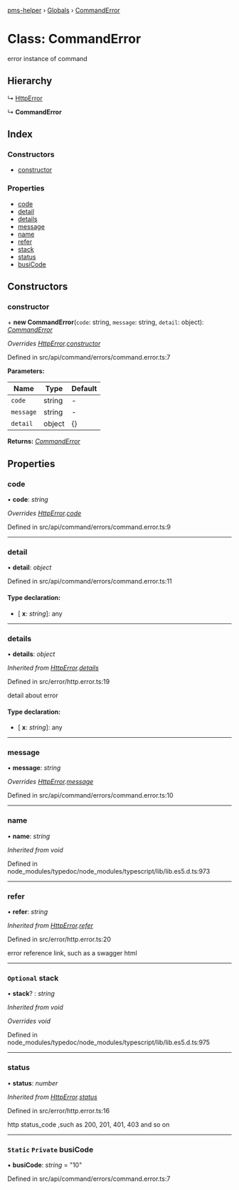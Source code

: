 [pms-helper](../README.md) › [Globals](../globals.md) › [CommandError](commanderror.md)

# Class: CommandError

error instance of command

## Hierarchy

  ↳ [HttpError](httperror.md)

  ↳ **CommandError**

## Index

### Constructors

* [constructor](commanderror.md#constructor)

### Properties

* [code](commanderror.md#code)
* [detail](commanderror.md#detail)
* [details](commanderror.md#details)
* [message](commanderror.md#message)
* [name](commanderror.md#name)
* [refer](commanderror.md#refer)
* [stack](commanderror.md#optional-stack)
* [status](commanderror.md#status)
* [busiCode](commanderror.md#static-private-busicode)

## Constructors

###  constructor

\+ **new CommandError**(`code`: string, `message`: string, `detail`: object): *[CommandError](commanderror.md)*

*Overrides [HttpError](httperror.md).[constructor](httperror.md#constructor)*

Defined in src/api/command/errors/command.error.ts:7

**Parameters:**

Name | Type | Default |
------ | ------ | ------ |
`code` | string | - |
`message` | string | - |
`detail` | object |  {} |

**Returns:** *[CommandError](commanderror.md)*

## Properties

###  code

• **code**: *string*

*Overrides [HttpError](httperror.md).[code](httperror.md#code)*

Defined in src/api/command/errors/command.error.ts:9

___

###  detail

• **detail**: *object*

Defined in src/api/command/errors/command.error.ts:11

#### Type declaration:

* \[ **x**: *string*\]: any

___

###  details

• **details**: *object*

*Inherited from [HttpError](httperror.md).[details](httperror.md#details)*

Defined in src/error/http.error.ts:19

detail about error

#### Type declaration:

* \[ **x**: *string*\]: any

___

###  message

• **message**: *string*

*Overrides [HttpError](httperror.md).[message](httperror.md#message)*

Defined in src/api/command/errors/command.error.ts:10

___

###  name

• **name**: *string*

*Inherited from void*

Defined in node_modules/typedoc/node_modules/typescript/lib/lib.es5.d.ts:973

___

###  refer

• **refer**: *string*

*Inherited from [HttpError](httperror.md).[refer](httperror.md#refer)*

Defined in src/error/http.error.ts:20

error reference link, such as a swagger html

___

### `Optional` stack

• **stack**? : *string*

*Inherited from void*

*Overrides void*

Defined in node_modules/typedoc/node_modules/typescript/lib/lib.es5.d.ts:975

___

###  status

• **status**: *number*

*Inherited from [HttpError](httperror.md).[status](httperror.md#status)*

Defined in src/error/http.error.ts:16

http status_code ,such as 200, 201, 401, 403 and so on

___

### `Static` `Private` busiCode

▪ **busiCode**: *string* = "10"

Defined in src/api/command/errors/command.error.ts:7

